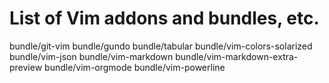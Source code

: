 # List of Vim addons and bundles, etc.

bundle/git-vim
bundle/gundo
bundle/tabular
bundle/vim-colors-solarized
bundle/vim-json
bundle/vim-markdown
bundle/vim-markdown-extra-preview
bundle/vim-orgmode
bundle/vim-powerline

